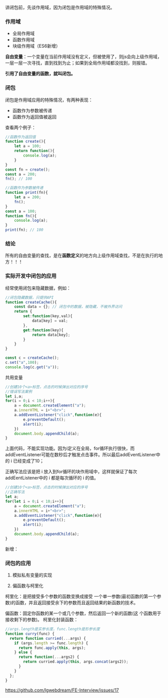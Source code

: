 讲闭包前，先谈作用域，因为闭包是作用域的特殊情况。

### 作用域

- 全局作用域
- 函数作用域
- 块级作用域（ES6新增）

**自由变量**：一个变量在当前作用域没有定义，但被使用了，则js会向上级作用域，一层一层一次寻找，直到找到为止；如果到全局作用域都没找到，则报错。

**引用了自由变量的函数，就叫闭包。**
### 闭包

闭包是作用域应用的特殊情况，有两种表现：

- 函数作为参数被传递
- 函数作为返回值被返回

查看两个例子：

```javascript
//函数作为返回值
function create(){
    let a = 100;
    return function(){
        console.log(a);
    }
}
const fn = create();
const a = 200;
fn(); // 100

//函数作为参数被传递
function print(fn){
    let a = 200;
    fn();
}
const a = 100;
function fn(){
    console.log(a);
}
print(fn); // 100
```

### 结论

所有的自由变量的查找，是在**函数定义**的地方向上级作用域查找，不是在执行的地方！！！

### 实际开发中闭包的应用

经常使用闭包来隐藏数据，例如：

```javascript
//闭包隐藏数据，只提供API
function createCache(){
    const data = {}; // 闭包中的数据，被隐藏，不被外界访问
    return {
        set:function(key,val){
            data[key] = val;
        },
        get:function(key){
            return data[key];
        }
    }
}

const c = createCache();
c.set("a",100);
console.log(c.get("a"));
```

共用变量

```javascript
//创建10个<a>标签，点击的时候弹出对应的序号
//错误写法案例
let i,a;
for(i = 0;i < 10;i++){
    a = document.createElement("a");
    a.innerHTML = i+"<br>";
    a.addEventListener("click",function(e){
        e.preventDefault();
        alert(i);
    })
    document.body.appendChild(a);
}
```

上面代码，不能实现功能。因为i定义在全局，for循环执行很快，而addEventListener可能在数秒后才触发点击事件。所以最后addEventListener中的 i 已经变成了10；

正确写法应该是把 i 放入到for循环的块作用域中，这样就保证了每次addEentListener中的 i 都是每次循环的 i 的值。

```javascript
//创建10个<a>标签，点击的时候弹出对应的序号
//正确写法
let a;
for(let i = 0;i < 10;i++){
    a = document.createElement("a");
    a.innerHTML = i+"<br>";
    a.addEventListener("click",function(e){
        e.preventDefault();
        alert(i);
    })
    document.body.appendChild(a);
}
```



新增：

### 闭包的应用

1. 模拟私有变量的实现

2. 偏函数与柯里化

柯里化：是把接受多个参数的函数变换成接受 一个单一参数(最初函数的第一个参数)的函数，并且返回接受余下的参数而且返回结果的新函数的技术。

偏函数：固定你函数的某一个或几个参数，然后返回一个新的函数(这 个函数用于接收剩下的参数)。
柯里化封装函数：
```javascript
//args.length是实参长度，func.length是形参长度
function curry(func) {
  return function curried(...args) {
    if (args.length >= func.length) {
      return func.apply(this, args);
    } else {
      return function(...args2) {
        return curried.apply(this, args.concat(args2));
      }
    }
  };
}
```


https://github.com/lgwebdream/FE-Interview/issues/17

